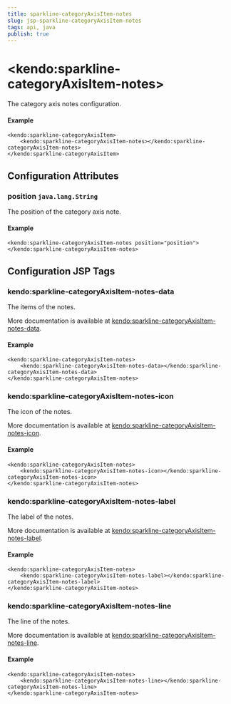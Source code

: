 ```yaml
---
title: sparkline-categoryAxisItem-notes
slug: jsp-sparkline-categoryAxisItem-notes
tags: api, java
publish: true
---
```


# \<kendo:sparkline-categoryAxisItem-notes\>

The category axis notes configuration.

#### Example
    <kendo:sparkline-categoryAxisItem>
        <kendo:sparkline-categoryAxisItem-notes></kendo:sparkline-categoryAxisItem-notes>
    </kendo:sparkline-categoryAxisItem>

## Configuration Attributes

### position `java.lang.String`

The position of the category axis note.

#### Example
    <kendo:sparkline-categoryAxisItem-notes position="position">
    </kendo:sparkline-categoryAxisItem-notes>


##  Configuration JSP Tags

### kendo:sparkline-categoryAxisItem-notes-data

The items of the notes.

More documentation is available at [kendo:sparkline-categoryAxisItem-notes-data](/api/wrappers/jsp/sparkline/categoryaxisitem-notes-data).

#### Example

    <kendo:sparkline-categoryAxisItem-notes>
        <kendo:sparkline-categoryAxisItem-notes-data></kendo:sparkline-categoryAxisItem-notes-data>
    </kendo:sparkline-categoryAxisItem-notes>

### kendo:sparkline-categoryAxisItem-notes-icon

The icon of the notes.

More documentation is available at [kendo:sparkline-categoryAxisItem-notes-icon](/api/wrappers/jsp/sparkline/categoryaxisitem-notes-icon).

#### Example

    <kendo:sparkline-categoryAxisItem-notes>
        <kendo:sparkline-categoryAxisItem-notes-icon></kendo:sparkline-categoryAxisItem-notes-icon>
    </kendo:sparkline-categoryAxisItem-notes>

### kendo:sparkline-categoryAxisItem-notes-label

The label of the notes.

More documentation is available at [kendo:sparkline-categoryAxisItem-notes-label](/api/wrappers/jsp/sparkline/categoryaxisitem-notes-label).

#### Example

    <kendo:sparkline-categoryAxisItem-notes>
        <kendo:sparkline-categoryAxisItem-notes-label></kendo:sparkline-categoryAxisItem-notes-label>
    </kendo:sparkline-categoryAxisItem-notes>

### kendo:sparkline-categoryAxisItem-notes-line

The line of the notes.

More documentation is available at [kendo:sparkline-categoryAxisItem-notes-line](/api/wrappers/jsp/sparkline/categoryaxisitem-notes-line).

#### Example

    <kendo:sparkline-categoryAxisItem-notes>
        <kendo:sparkline-categoryAxisItem-notes-line></kendo:sparkline-categoryAxisItem-notes-line>
    </kendo:sparkline-categoryAxisItem-notes>

